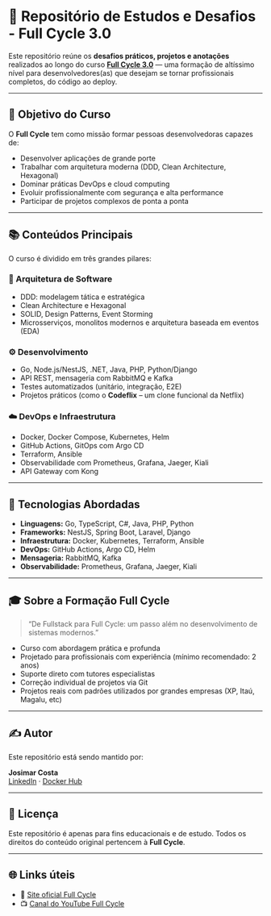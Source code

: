 # 🚀 Repositório de Estudos e Desafios - Full Cycle 3.0

Este repositório reúne os **desafios práticos, projetos e anotações** realizados ao longo do curso **[Full Cycle 3.0](https://fullcycle.com.br/)** — uma formação de altíssimo nível para desenvolvedores(as) que desejam se tornar profissionais completos, do código ao deploy.

---

## 🎯 Objetivo do Curso

O **Full Cycle** tem como missão formar pessoas desenvolvedoras capazes de:

- Desenvolver aplicações de grande porte
- Trabalhar com arquitetura moderna (DDD, Clean Architecture, Hexagonal)
- Dominar práticas DevOps e cloud computing
- Evoluir profissionalmente com segurança e alta performance
- Participar de projetos complexos de ponta a ponta

---

## 📚 Conteúdos Principais

O curso é dividido em três grandes pilares:

### 🧱 Arquitetura de Software
- DDD: modelagem tática e estratégica
- Clean Architecture e Hexagonal
- SOLID, Design Patterns, Event Storming
- Microsserviços, monolitos modernos e arquitetura baseada em eventos (EDA)

### ⚙️ Desenvolvimento
- Go, Node.js/NestJS, .NET, Java, PHP, Python/Django
- API REST, mensageria com RabbitMQ e Kafka
- Testes automatizados (unitário, integração, E2E)
- Projetos práticos (como o **Codeflix** – um clone funcional da Netflix)

### ☁️ DevOps e Infraestrutura
- Docker, Docker Compose, Kubernetes, Helm
- GitHub Actions, GitOps com Argo CD
- Terraform, Ansible
- Observabilidade com Prometheus, Grafana, Jaeger, Kiali
- API Gateway com Kong

---

## 🧠 Tecnologias Abordadas

- **Linguagens:** Go, TypeScript, C#, Java, PHP, Python
- **Frameworks:** NestJS, Spring Boot, Laravel, Django
- **Infraestrutura:** Docker, Kubernetes, Terraform, Ansible
- **DevOps:** GitHub Actions, Argo CD, Helm
- **Mensageria:** RabbitMQ, Kafka
- **Observabilidade:** Prometheus, Grafana, Jaeger, Kiali

---

## 🎓 Sobre a Formação Full Cycle

> “De Fullstack para Full Cycle: um passo além no desenvolvimento de sistemas modernos.”

- Curso com abordagem prática e profunda
- Projetado para profissionais com experiência (mínimo recomendado: 2 anos)
- Suporte direto com tutores especialistas
- Correção individual de projetos via Git
- Projetos reais com padrões utilizados por grandes empresas (XP, Itaú, Magalu, etc)

---

## ✍️ Autor

Este repositório está sendo mantido por:

**Josimar Costa**  
[LinkedIn](https://www.linkedin.com/in/josimar-costa/) · [Docker Hub](https://hub.docker.com/r/josimarcosta)

---

## 📌 Licença

Este repositório é apenas para fins educacionais e de estudo. Todos os direitos do conteúdo original pertencem à **Full Cycle**.

---

## 🌐 Links úteis

- 🔗 [Site oficial Full Cycle](https://fullcycle.com.br/)
- 📺 [Canal do YouTube Full Cycle](https://www.youtube.com/c/FullCycle)
